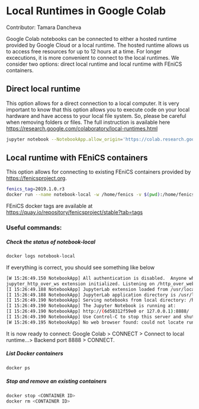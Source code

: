  # Local Runtimes in Google Colab
  Contributor: Tamara Dancheva
  
  Google Colab notebooks can be connected to either a hosted runtime provided by Google Cloud or a local runtime. The hosted runtime allows us to access free resources for up to 12 hours at a time. For longer excecutions, it is more convenient to connect to the local runtimes. We consider two options: direct local runtime and local runtime with FEniCS containers.
  ## Direct local runtime
  This option allows for a direct connection to a local computer. It is very important to know that this option allows you to execute code on your local hardware and have access to your local file system. So, please be careful when removing folders or files. The full instruction is available here https://research.google.com/colaboratory/local-runtimes.html
  ```bash
  jupyter notebook --NotebookApp.allow_origin='https://colab.research.google.com' --port=8886 --NotebookApp.port_retries=0
  ```
  ## Local runtime with FEniCS containers
  This option allows for connecting to existing FEniCS containers provided by https://fenicsproject.org.
  ```bash
  fenics_tag=2019.1.0.r3
  docker run --name notebook-local -w /home/fenics -v $(pwd):/home/fenics/shared -ti -d -p 127.0.0.1:8888:8888 quay.io/fenicsproject/stable:${fenics_tag} "sudo pip install jupyter_http_over_ws; sudo apt-get install -y gmsh; jupyter serverextension enable --py jupyter_http_over_ws; jupyter-notebook --ip=0.0.0.0 --NotebookApp.allow_origin='https://colab.research.google.com' --NotebookApp.port_retries=0 --NotebookApp.allow_root=True --NotebookApp.disable_check_xsrf=True --NotebookApp.token='' --NotebookApp.password='' --port=8888"
  ```
  FEniCS docker tags are available at https://quay.io/repository/fenicsproject/stable?tab=tags
  
  ### Useful commands:
  
  ##### Check the status of notebook-local
  ```bash
  docker logs notebook-local
  ```
  If everything is correct, you should see something like below
  ```bash
  [W 15:26:49.150 NotebookApp] All authentication is disabled.  Anyone who can connect to this server will be able to run code. 
  jupyter_http_over_ws extension initialized. Listening on /http_over_websocket
  [I 15:26:49.188 NotebookApp] JupyterLab extension loaded from /usr/local/lib/python3.6/dist-packages/jupyterlab
  [I 15:26:49.188 NotebookApp] JupyterLab application directory is /usr/local/share/jupyter/lab
  [I 15:26:49.190 NotebookApp] Serving notebooks from local directory: /home/fenics
  [I 15:26:49.190 NotebookApp] The Jupyter Notebook is running at:
  [I 15:26:49.190 NotebookApp] http://(6d58312f59e0 or 127.0.0.1):8888/
  [I 15:26:49.190 NotebookApp] Use Control-C to stop this server and shut down all kernels (twice to skip confirmation).
  [W 15:26:49.195 NotebookApp] No web browser found: could not locate runnable browser.
  ```
 It is now ready to connect: Google Colab > CONNECT > Connect to local runtime...> Backend port 8888 > CONNECT.
 
 ##### List Docker containers
  ```bash
  docker ps
  ```
 ##### Stop and remove an existing containers
  ```bash
  docker stop <CONTAINER ID>
  docker rm <CONTAINER ID>
  ```
